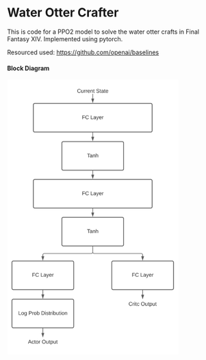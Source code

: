# Water Otter Crafter

This is code for a PPO2 model to solve the water otter crafts in Final Fantasy XIV. Implemented using pytorch.

Resourced used: https://github.com/openai/baselines

#### Block Diagram
<img src="https://github.com/s-dylan-kim/Water_Otter_Crafter/blob/main/WaterOtterBlockDiagram.svg" alt="Block Diagram" width="400"/>
